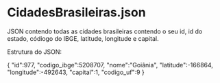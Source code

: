 # CidadesBrasileiras.json
JSON contendo todas as cidades brasileiras contendo o seu id, id do estado, códiogo do IBGE, latitude, longitude e capital.

Estrutura do JSON:

{
   "id":977,
   "codigo_ibge":5208707,
   "nome":"Goiânia",
   "latitude":-166864,
   "longitude":-492643,
   "capital":1,
   "codigo_uf":9
}
